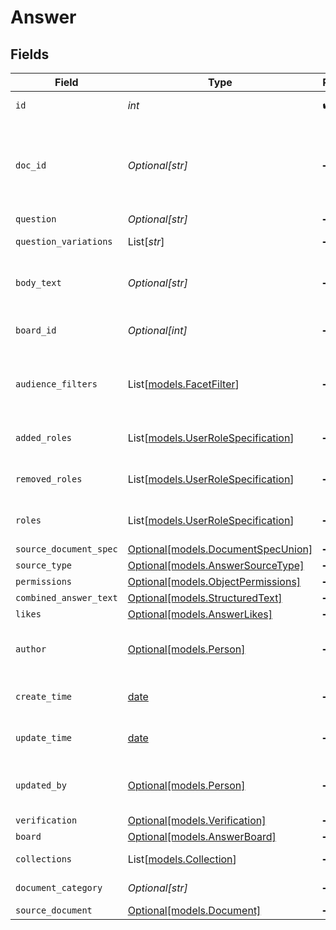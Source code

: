 # Answer


## Fields

| Field                                                                                                                                                                       | Type                                                                                                                                                                        | Required                                                                                                                                                                    | Description                                                                                                                                                                 | Example                                                                                                                                                                     |
| --------------------------------------------------------------------------------------------------------------------------------------------------------------------------- | --------------------------------------------------------------------------------------------------------------------------------------------------------------------------- | --------------------------------------------------------------------------------------------------------------------------------------------------------------------------- | --------------------------------------------------------------------------------------------------------------------------------------------------------------------------- | --------------------------------------------------------------------------------------------------------------------------------------------------------------------------- |
| `id`                                                                                                                                                                        | *int*                                                                                                                                                                       | :heavy_check_mark:                                                                                                                                                          | The opaque ID of the Answer.                                                                                                                                                | 3                                                                                                                                                                           |
| `doc_id`                                                                                                                                                                    | *Optional[str]*                                                                                                                                                             | :heavy_minus_sign:                                                                                                                                                          | Glean Document ID of the Answer. The Glean Document ID is supported for cases where the Answer ID isn't available. If both are available, using the Answer ID is preferred. | ANSWERS_answer_3                                                                                                                                                            |
| `question`                                                                                                                                                                  | *Optional[str]*                                                                                                                                                             | :heavy_minus_sign:                                                                                                                                                          | N/A                                                                                                                                                                         | Why is the sky blue?                                                                                                                                                        |
| `question_variations`                                                                                                                                                       | List[*str*]                                                                                                                                                                 | :heavy_minus_sign:                                                                                                                                                          | Additional ways of phrasing this question.                                                                                                                                  |                                                                                                                                                                             |
| `body_text`                                                                                                                                                                 | *Optional[str]*                                                                                                                                                             | :heavy_minus_sign:                                                                                                                                                          | The plain text answer to the question.                                                                                                                                      | From https://en.wikipedia.org/wiki/Diffuse_sky_radiation, the sky is blue because blue light is more strongly scattered than longer-wavelength light.                       |
| `board_id`                                                                                                                                                                  | *Optional[int]*                                                                                                                                                             | :heavy_minus_sign:                                                                                                                                                          | The parent board ID of this Answer, or 0 if it's a floating Answer.                                                                                                         |                                                                                                                                                                             |
| `audience_filters`                                                                                                                                                          | List[[models.FacetFilter](../models/facetfilter.md)]                                                                                                                        | :heavy_minus_sign:                                                                                                                                                          | Filters which restrict who should see the answer. Values are taken from the corresponding filters in people search.                                                         |                                                                                                                                                                             |
| `added_roles`                                                                                                                                                               | List[[models.UserRoleSpecification](../models/userrolespecification.md)]                                                                                                    | :heavy_minus_sign:                                                                                                                                                          | A list of user roles for the answer added by the owner.                                                                                                                     |                                                                                                                                                                             |
| `removed_roles`                                                                                                                                                             | List[[models.UserRoleSpecification](../models/userrolespecification.md)]                                                                                                    | :heavy_minus_sign:                                                                                                                                                          | A list of user roles for the answer removed by the owner.                                                                                                                   |                                                                                                                                                                             |
| `roles`                                                                                                                                                                     | List[[models.UserRoleSpecification](../models/userrolespecification.md)]                                                                                                    | :heavy_minus_sign:                                                                                                                                                          | A list of roles for this answer explicitly granted by an owner, editor, or admin.                                                                                           |                                                                                                                                                                             |
| `source_document_spec`                                                                                                                                                      | [Optional[models.DocumentSpecUnion]](../models/documentspecunion.md)                                                                                                        | :heavy_minus_sign:                                                                                                                                                          | N/A                                                                                                                                                                         |                                                                                                                                                                             |
| `source_type`                                                                                                                                                               | [Optional[models.AnswerSourceType]](../models/answersourcetype.md)                                                                                                          | :heavy_minus_sign:                                                                                                                                                          | N/A                                                                                                                                                                         |                                                                                                                                                                             |
| `permissions`                                                                                                                                                               | [Optional[models.ObjectPermissions]](../models/objectpermissions.md)                                                                                                        | :heavy_minus_sign:                                                                                                                                                          | N/A                                                                                                                                                                         |                                                                                                                                                                             |
| `combined_answer_text`                                                                                                                                                      | [Optional[models.StructuredText]](../models/structuredtext.md)                                                                                                              | :heavy_minus_sign:                                                                                                                                                          | N/A                                                                                                                                                                         |                                                                                                                                                                             |
| `likes`                                                                                                                                                                     | [Optional[models.AnswerLikes]](../models/answerlikes.md)                                                                                                                    | :heavy_minus_sign:                                                                                                                                                          | N/A                                                                                                                                                                         |                                                                                                                                                                             |
| `author`                                                                                                                                                                    | [Optional[models.Person]](../models/person.md)                                                                                                                              | :heavy_minus_sign:                                                                                                                                                          | N/A                                                                                                                                                                         | {<br/>"name": "George Clooney",<br/>"obfuscatedId": "abc123"<br/>}                                                                                                          |
| `create_time`                                                                                                                                                               | [date](https://docs.python.org/3/library/datetime.html#date-objects)                                                                                                        | :heavy_minus_sign:                                                                                                                                                          | The time the answer was created in ISO format (ISO 8601).                                                                                                                   |                                                                                                                                                                             |
| `update_time`                                                                                                                                                               | [date](https://docs.python.org/3/library/datetime.html#date-objects)                                                                                                        | :heavy_minus_sign:                                                                                                                                                          | The time the answer was last updated in ISO format (ISO 8601).                                                                                                              |                                                                                                                                                                             |
| `updated_by`                                                                                                                                                                | [Optional[models.Person]](../models/person.md)                                                                                                                              | :heavy_minus_sign:                                                                                                                                                          | N/A                                                                                                                                                                         | {<br/>"name": "George Clooney",<br/>"obfuscatedId": "abc123"<br/>}                                                                                                          |
| `verification`                                                                                                                                                              | [Optional[models.Verification]](../models/verification.md)                                                                                                                  | :heavy_minus_sign:                                                                                                                                                          | N/A                                                                                                                                                                         |                                                                                                                                                                             |
| `board`                                                                                                                                                                     | [Optional[models.AnswerBoard]](../models/answerboard.md)                                                                                                                    | :heavy_minus_sign:                                                                                                                                                          | N/A                                                                                                                                                                         |                                                                                                                                                                             |
| `collections`                                                                                                                                                               | List[[models.Collection](../models/collection.md)]                                                                                                                          | :heavy_minus_sign:                                                                                                                                                          | The collections to which the answer belongs.                                                                                                                                |                                                                                                                                                                             |
| `document_category`                                                                                                                                                         | *Optional[str]*                                                                                                                                                             | :heavy_minus_sign:                                                                                                                                                          | The document's document_category(.proto).                                                                                                                                   |                                                                                                                                                                             |
| `source_document`                                                                                                                                                           | [Optional[models.Document]](../models/document.md)                                                                                                                          | :heavy_minus_sign:                                                                                                                                                          | N/A                                                                                                                                                                         |                                                                                                                                                                             |